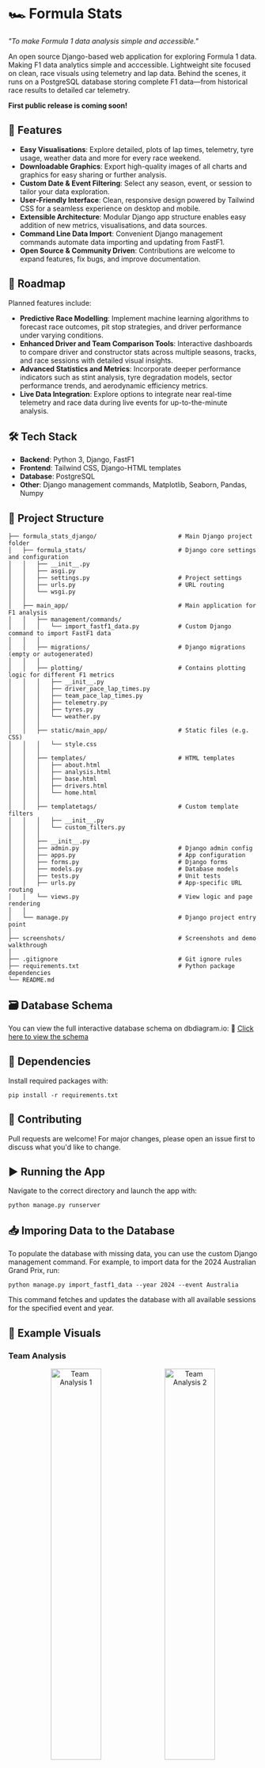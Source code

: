 # 🏎️ Formula Stats

_"To make Formula 1 data analysis simple and accessible."_

An open source Django-based web application for exploring Formula 1 data. Making F1 data analytics simple and acccessible. Lightweight site focused on clean, race visuals using telemetry and lap data. Behind the scenes, it runs on a PostgreSQL database storing complete F1 data—from historical race results to detailed car telemetry.

**First public release is coming soon!**

## 🚀 Features

- **Easy Visualisations**: Explore detailed, plots of lap times, telemetry, tyre usage, weather data and more for every race weekend.
- **Downloadable Graphics**: Export high-quality images of all charts and graphics for easy sharing or further analysis.
- **Custom Date & Event Filtering**: Select any season, event, or session to tailor your data exploration.
- **User-Friendly Interface**: Clean, responsive design powered by Tailwind CSS for a seamless experience on desktop and mobile.
- **Extensible Architecture**: Modular Django app structure enables easy addition of new metrics, visualisations, and data sources.
- **Command Line Data Import**: Convenient Django management commands automate data importing and updating from FastF1.
- **Open Source & Community Driven**: Contributions are welcome to expand features, fix bugs, and improve documentation.

## 🔮 Roadmap
Planned features include:
- **Predictive Race Modelling**: Implement machine learning algorithms to forecast race outcomes, pit stop strategies, and driver performance under varying conditions.
- **Enhanced Driver and Team Comparison Tools**: Interactive dashboards to compare driver and constructor stats across multiple seasons, tracks, and race sessions with detailed visual insights.
- **Advanced Statistics and Metrics**: Incorporate deeper performance indicators such as stint analysis, tyre degradation models, sector performance trends, and aerodynamic efficiency metrics.
- **Live Data Integration**: Explore options to integrate near real-time telemetry and race data during live events for up-to-the-minute analysis.

## 🛠 Tech Stack

- **Backend**: Python 3, Django, FastF1
- **Frontend**: Tailwind CSS, Django-HTML templates
- **Database**: PostgreSQL
- **Other**: Django management commands, Matplotlib, Seaborn, Pandas, Numpy

## 🧱 Project Structure

```
├── formula_stats_django/                       # Main Django project folder
│   ├── formula_stats/                          # Django core settings and configuration
│   │   ├── __init__.py
│   │   ├── asgi.py
│   │   ├── settings.py                         # Project settings
│   │   ├── urls.py                             # URL routing
│   │   └── wsgi.py
│   │
│   ├── main_app/                               # Main application for F1 analysis
│   │   ├── management/commands/
│   │   │   └── import_fastf1_data.py           # Custom Django command to import FastF1 data
│   │   │
│   │   ├── migrations/                         # Django migrations (empty or autogenerated)
│   │   │
│   │   ├── plotting/                           # Contains plotting logic for different F1 metrics
│   │   │   ├── __init__.py
│   │   │   ├── driver_pace_lap_times.py
│   │   │   ├── team_pace_lap_times.py
│   │   │   ├── telemetry.py
│   │   │   ├── tyres.py
│   │   │   └── weather.py
│   │   │
│   │   ├── static/main_app/                    # Static files (e.g. CSS)
│   │   │   └── style.css
│   │   │
│   │   ├── templates/                          # HTML templates
│   │   │   ├── about.html
│   │   │   ├── analysis.html
│   │   │   ├── base.html
│   │   │   ├── drivers.html
│   │   │   └── home.html
│   │   │
│   │   ├── templatetags/                       # Custom template filters
│   │   │   ├── __init__.py
│   │   │   └── custom_filters.py
│   │   │
│   │   ├── __init__.py
│   │   ├── admin.py                            # Django admin config
│   │   ├── apps.py                             # App configuration
│   │   ├── forms.py                            # Django forms
│   │   ├── models.py                           # Database models
│   │   ├── tests.py                            # Unit tests
│   │   ├── urls.py                             # App-specific URL routing
│   │   └── views.py                            # View logic and page rendering
│   │
│   └── manage.py                               # Django project entry point
│
├── screenshots/                                # Screenshots and demo walkthrough
│
├── .gitignore                                  # Git ignore rules
├── requirements.txt                            # Python package dependencies
└── README.md                                  
```

## 🗃️ Database Schema
You can view the full interactive database schema on dbdiagram.io: 🔗 [Click here to view the schema](https://dbdiagram.io/d/Formula-Stats-DB-67f1919a4f7afba1847a317f)

## 🧰 Dependencies
Install required packages with:
```
pip install -r requirements.txt
```

## 🤝 Contributing
Pull requests are welcome! For major changes, please open an issue first to discuss what you'd like to change.

## ▶️ Running the App
Navigate to the correct directory and launch the app with:
```
python manage.py runserver
```

## 📥 Imporing Data to the Database
To populate the database with missing data, you can use the custom Django management command. For example, to import data for the 2024 Australian Grand Prix, run:
```
python manage.py import_fastf1_data --year 2024 --event Australia
```
This command fetches and updates the database with all available sessions for the specified event and year.

## 📸 Example Visuals
### Team Analysis
<p align="center">
  <img src="screenshots/team_lap_times_distribution_2025_chinese_grand_prix_race.png" alt="Team Analysis 1" width="45%" />
  <img src="screenshots/team_avg_pace_comparison_2025_chinese_grand_prix_race.png" alt="Team Analysis 2" width="45%" />
</p>

### Driver Analysis
![Driver Analysis](screenshots/driver_lap_time_distribution_2025_chinese_grand_prix_race.png)

### Tyre Analysis
![Tyre Analysis](screenshots/track_tyre_evolution_2025_chinese_grand_prix_race.png)

### Weather Analysis
![Weather Analysis](screenshots/weather_data_2025_chinese_grand_prix_race.png)

### 🎥 Walkthrough
![App Walkthrough](screenshots/demo_walkthrough.gif)

## ✍🏻 Acknowledgements ##
This project uses data provided by the FastF1 library, created and maintained by Theo Ehrlich. Huge thanks to the FastF1 community for making detailed F1 data accessible for analysis and visualisation.

## 👨🏻‍💻 Author
Bartosz Tylczynski – UoL Computer Science student, Formula 1 strategy & data enthusiast.

## 📄 License
MIT License – feel free to use, adapt, and expand this project. Credit required.

## ‼️ Disclaimer
Formula Stats is a work-in-progress, independent platform, created for educational purposes and is not affiliated with, endorsed by,
or in any way officially connected to Formula 1, F1, the FIA (Fédération Internationale de l'Automobile), or any other Formula 1-related entities.
All trademarks, logos, team names, driver names are the property of their respective owners.
Formula Stats provides data and analysis based on publicly available information and does not represent any official Formula 1 organisation.
